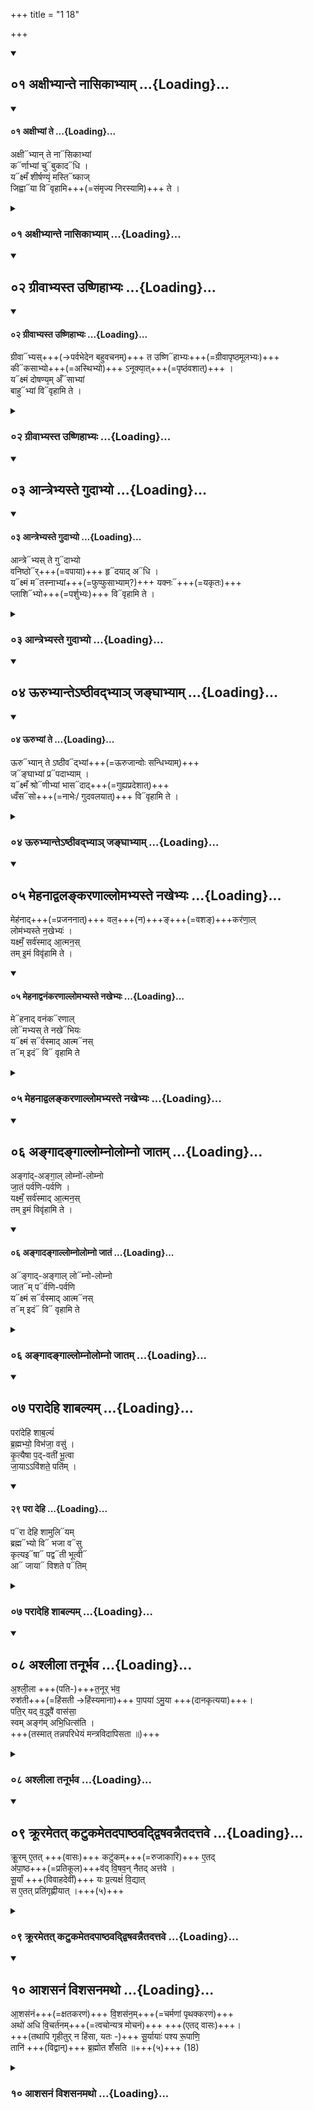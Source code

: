 +++
title = "1 18"

+++

<div class="js_include" includetitle="true" newlevelforh1="2" unfilled url="/vedAH_yajuH/taittirIyam/sUtram/ApastambaH/gRhyam/ekAgnikANDam/vishvAsa-prastutiH/1_18/01_axIbhyAnte_nAsikAbhyAm.md">
<details open><summary><h2>०१ अक्षीभ्यान्ते नासिकाभ्याम् ...{Loading}...</h2></summary>
<div class="js_include" includetitle="false" newlevelforh1="2" unfilled="" url="/vedAH_Rk/shAkalam/saMhitA/vishvAsa-prastutiH/10/163/01_axIbhyAM_te.md">
<details open><summary><h4>०१ अक्षीभ्यां ते ...{Loading}...</h4></summary>

अक्षी᳓भ्यान् ते ना᳓सिकाभ्यां  
क᳓र्णाभ्यां चु᳓बुकाद᳓धि ।  
य᳓क्ष्मँ शीर्षण्यं᳙ मस्ति᳓ष्काज्  
जिह्वा᳓या वि᳓वृहामि+++(=संमृज्य निरस्यामि)+++ ते ।

</details>
</div>
</details>
</div>
<div class="js_include collapsed" includetitle="false" newlevelforh1="3" unfilled url="/vedAH_yajuH/taittirIyam/sUtram/ApastambaH/gRhyam/ekAgnikANDam/sarvASh_TIkAH/1_18/01_axIbhyAnte_nAsikAbhyAm.md">
<details><summary><h3>०१ अक्षीभ्यान्ते नासिकाभ्याम् ...{Loading}...</h3></summary>
<details><summary>मूलम्</summary>

अ॒क्षीभ्या॑न्ते॒ नासि॑काभ्यां॒ कर्णा॑भ्यां॒ चुबु॑का॒दधि॑ ।  
यक्ष्मँ॑ शीर्ष॒ण्यं॑ म॒स्तिष्का॑ज्जि॒ह्वाया॒ विवृ॑हामि ते ।  
</details>

<details><summary>हरदत्तः</summary>

यक्ष्मगृहीतां वधूं अन्यां वा स्वस्त्रादिकां पुष्करसंवर्तमूलैः उत्तरैर्मन्त्रैः यथालिङ्गमङ्गानि संमृज्य प्रतीचीनं निरस्येत् - अक्षीभ्यामिति ॥ अधिशब्धोनर्थकः । ते तव शीर्षण्यं यक्ष्मं विवृहामि संमृज्य निरस्यामि । एवं सामान्येनोपदिष्टस्य विभज्यवचनं अक्षीभ्यामित्यादि । अक्ष्यादयः प्रसिद्धाः । मस्तिष्कः कपालान्तर्गतं मांसम् ॥
</details>
</details>
</div>
<div class="js_include" includetitle="true" newlevelforh1="2" unfilled url="/vedAH_yajuH/taittirIyam/sUtram/ApastambaH/gRhyam/ekAgnikANDam/vishvAsa-prastutiH/1_18/02_grIvAbhyasta_uShNihAbhyaH.md">
<details open><summary><h2>०२ ग्रीवाभ्यस्त उष्णिहाभ्यः ...{Loading}...</h2></summary>
<div class="js_include" includetitle="false" newlevelforh1="2" unfilled="" url="/vedAH_Rk/shAkalam/saMhitA/vishvAsa-prastutiH/10/163/02_grIvAbhyasta_uShNihAbhyaH.md">
<details open><summary><h4>०२ ग्रीवाभ्यस्त उष्णिहाभ्यः ...{Loading}...</h4></summary>

ग्रीवा᳓भ्यस्+++(→पर्वभेदेन बहुवचनम्)+++ त उष्णि᳓हाभ्यः+++(=ग्रीवापृष्ठमूलभ्यः)+++  
की᳓कसाभ्यो+++(=अस्थिभ्यो)+++ ऽनूक्या᳙त्+++(=पृष्ठंवशात्)+++ ।  
य᳓क्ष्मं दोषण्य᳙म् अँ᳓साभ्यां  
बाहु᳓भ्यां वि᳓वृहामि ते ।

</details>
</div>
</details>
</div>
<div class="js_include collapsed" includetitle="false" newlevelforh1="3" unfilled url="/vedAH_yajuH/taittirIyam/sUtram/ApastambaH/gRhyam/ekAgnikANDam/sarvASh_TIkAH/1_18/02_grIvAbhyasta_uShNihAbhyaH.md">
<details><summary><h3>०२ ग्रीवाभ्यस्त उष्णिहाभ्यः ...{Loading}...</h3></summary>
<details><summary>मूलम्</summary>

ग्री॒वाभ्य॑स्त उ॒ष्णिहा॑भ्यः॒ कीक॑साभ्योऽनू॒क्या॑त् ।  
यक्ष्मं॑ दोष॒ण्य॑मँसा॑भ्यां बा॒हुभ्यां॒ विवृ॑हामि ते ।  
</details>

<details><summary>हरदत्तः</summary>

ग्रीवाभ्य इति ॥ ग्रीवा कण्ठः। पर्वभेदेन भेदमारोप्य बहुवचनम् । उष्णिहाभ्यः उष्णिहाः तत्रत्या नाह्यः यानि तद्गतान्य स्थीनि ताः कीकसाः अनूक्यात् पृष्ठंवशात् दोष्णोर्भवं दोषण्यं असौ बाहू च प्रसिद्धौ ॥
</details>
</details>
</div>
<div class="js_include" includetitle="true" newlevelforh1="2" unfilled url="/vedAH_yajuH/taittirIyam/sUtram/ApastambaH/gRhyam/ekAgnikANDam/vishvAsa-prastutiH/1_18/03_Antrebhyaste_gudAbhyo.md">
<details open><summary><h2>०३ आन्त्रेभ्यस्ते गुदाभ्यो ...{Loading}...</h2></summary>
<div class="js_include" includetitle="false" newlevelforh1="2" unfilled="" url="/vedAH_Rk/shAkalam/saMhitA/vishvAsa-prastutiH/10/163/03_Antrebhyaste_gudAbhyo.md">
<details open><summary><h4>०३ आन्त्रेभ्यस्ते गुदाभ्यो ...{Loading}...</h4></summary>

आन्त्रे᳓भ्यस् ते गु᳓दाभ्यो  
वनिष्ठो᳓र्+++(=वपाया)+++ हृ᳓दयाद् अ᳓धि ।  
य᳓क्ष्मं म᳓तस्नाभ्यां+++(=फुप्फुसाभ्याम्?)+++ यक्नः᳓+++(=यकृतः)+++  
प्लाशि᳓भ्यो+++(=पर्शुभ्यः)+++ वि᳓वृहामि ते ।

</details>
</div>
</details>
</div>
<div class="js_include collapsed" includetitle="false" newlevelforh1="3" unfilled url="/vedAH_yajuH/taittirIyam/sUtram/ApastambaH/gRhyam/ekAgnikANDam/sarvASh_TIkAH/1_18/03_Antrebhyaste_gudAbhyo.md">
<details><summary><h3>०३ आन्त्रेभ्यस्ते गुदाभ्यो ...{Loading}...</h3></summary>
<details><summary>मूलम्</summary>

आ॒न्त्रेभ्य॑स्ते॒ गुदा॑भ्यो वनि॒ष्ठोर्हृद॑या॒दधि॑ ।  
यक्ष्मं॒ मत॑स्नाभ्यां य॒क्नः प्ला॒शिभ्यो॒ विवृ॑हामि ते ।  
</details>

<details><summary>हरदत्तः</summary>

आन्त्रेभ्य इति ॥ अशितं पक्वावस्थायां येषु तिष्ठति तानि आन्त्राणि तेभ्यः गुदाभ्यः गुदनाडीभ्यः वनिष्ठो आन्त्रेष्वेष स्थूलप्रदेशात् हृदयात् हृदयपुण्डरीकात् मतस्नाभ्यां आम्रफलाकृतिभ्यां वृक्याभ्यां यक्नः यकृतः प्लाशिभ्यः पर्शुभ्यः ॥
</details>
</details>
</div>
<div class="js_include" includetitle="true" newlevelforh1="2" unfilled url="/vedAH_yajuH/taittirIyam/sUtram/ApastambaH/gRhyam/ekAgnikANDam/vishvAsa-prastutiH/1_18/04_UrubhyAnte-ShThIvadbhyA~n_janghAbhyAm.md">
<details open><summary><h2>०४ ऊरुभ्यान्तेऽष्ठीवद्भ्याञ् जङ्घाभ्याम् ...{Loading}...</h2></summary>
<div class="js_include" includetitle="false" newlevelforh1="2" unfilled="" url="/vedAH_Rk/shAkalam/saMhitA/vishvAsa-prastutiH/10/163/04_UrubhyAM_te.md">
<details open><summary><h4>०४ ऊरुभ्यां ते ...{Loading}...</h4></summary>

ऊरु᳓भ्यान् ते ऽष्ठीव᳓द्भ्यां+++(=ऊरुजान्वोः सन्धिभ्याम्)+++  
ज᳓ङ्घाभ्यां प्र᳓पदाभ्याम् ।  
य᳓क्ष्मँ श्रो᳓णीभ्यां भास᳓दाद्+++(=गुह्यप्रदेशात्)+++  
ध्वँस᳓सो+++(=नाभेः/ गुदवलयात्)+++ वि᳓वृहामि ते ।  

</details>
</div>
</details>
</div>
<div class="js_include collapsed" includetitle="false" newlevelforh1="3" unfilled url="/vedAH_yajuH/taittirIyam/sUtram/ApastambaH/gRhyam/ekAgnikANDam/sarvASh_TIkAH/1_18/04_UrubhyAnte-ShThIvadbhyA~n_janghAbhyAm.md">
<details><summary><h3>०४ ऊरुभ्यान्तेऽष्ठीवद्भ्याञ् जङ्घाभ्याम् ...{Loading}...</h3></summary>
<details><summary>मूलम्</summary>

ऊ॒रुभ्या॑न्तेऽष्ठी॒वद्भ्यां॒ जङ्घा॑भ्यां॒ प्रप॑दाभ्याम् ।  
यक्ष्मँ॒ श्रोणी॑भ्यां भा॒सदा॑द्ध्वँ॒ससो॒ विवृ॑हामि ते ।  
</details>

<details><summary>हरदत्तः</summary>

ऊरुभ्यामिति ॥ ऊरू प्रसिद्धौ अष्ठीवद्भयां ऊरुजान्वोः सन्धिप्रदेशाभ्याम्, जङ्घे प्रसिद्धे । प्रपदाभ्यां पादाग्राभ्यां श्राणीभ्यां ऊरुमूलाभ्यां भासदात् भसदिति गुह्यप्रदेशे अवयवविशेषस्य नाम भसदेव भाक्षदं तस्मात् ध्वंससः नामेः गुदवलयादित्यन्ये ॥
</details>
</details>
</div>
<div class="js_include" includetitle="true" newlevelforh1="2" unfilled url="/vedAH_yajuH/taittirIyam/sUtram/ApastambaH/gRhyam/ekAgnikANDam/vishvAsa-prastutiH/1_18/05_mehanAdvalankaraNAllomabhyaste_nakhebhyaH.md">
<details open><summary><h2>०५ मेहनाद्वलङ्करणाल्लोमभ्यस्ते नखेभ्यः ...{Loading}...</h2></summary>

मेह॑नाद्+++(=प्रजननात्)+++ वल॒+++(न)+++ङ्+++(=वशङ्)+++कर॑णा॒ल्  
लोम॑भ्यस्ते न॒खेभ्यः॑ ।  
यक्ष्मँ॒ सर्व॑स्माद् आ॒त्मन॒स्  
तम् इ॒मं विवृ॑हामि ते ।  

<div class="js_include" includetitle="false" newlevelforh1="2" unfilled="" url="/vedAH_Rk/shAkalam/saMhitA/vishvAsa-prastutiH/10/163/05_mehanAdvanaMkaraNAllomabhyaste_nakhebhyaH.md">
<details open><summary><h4>०५ मेहनाद्वनंकरणाल्लोमभ्यस्ते नखेभ्यः ...{Loading}...</h4></summary>

मे᳓हनाद् वनंक᳓रणाल्  
लो᳓मभ्यस् ते नखे᳓भियः  
य᳓क्ष्मं स᳓र्वस्माद् आत्म᳓नस्  
त᳓म् इदं᳓ वि᳓ वृहामि ते
</details>
</div>
</details>
</div>
<div class="js_include collapsed" includetitle="false" newlevelforh1="3" unfilled url="/vedAH_yajuH/taittirIyam/sUtram/ApastambaH/gRhyam/ekAgnikANDam/sarvASh_TIkAH/1_18/05_mehanAdvalankaraNAllomabhyaste_nakhebhyaH.md">
<details><summary><h3>०५ मेहनाद्वलङ्करणाल्लोमभ्यस्ते नखेभ्यः ...{Loading}...</h3></summary>
<details><summary>मूलम्</summary>

मेह॑नाद्वल॒ङ्कर॑णा॒ल्लोम॑भ्यस्ते न॒खेभ्यः॑ ।  
यक्ष्मँ॒ सर्व॑स्मादा॒त्मन॒स्तमि॒मं विवृ॑हामि ते ।  
</details>

<details><summary>हरदत्तः</summary>

मेहनादिति ॥ मेहनं प्रजननम् । वलङ्करणात् नकारस्य लकारः छान्दसः । नकारमेव बह्वृचाः पठन्ति । वनं वननं ततत्क्रियते येन तद्वनंकरणं सर्वो हि लोकः तेन वशीकृतः एवम्भूतात् मेहानात् । अन्ये तु उ अलङ्करणात् इति छेदमाहुः अलङ्करणात् मेखलाप्रदेशात् लोम नखं च प्रसिद्धम् । सर्वस्मात् आत्मनः उक्तादनुक्ताच्च प्रदेशात् तमिमं यक्ष्मं विवृहामि ॥
</details>
</details>
</div>
<div class="js_include" includetitle="true" newlevelforh1="2" unfilled url="/vedAH_yajuH/taittirIyam/sUtram/ApastambaH/gRhyam/ekAgnikANDam/vishvAsa-prastutiH/1_18/06_angAdangAllomnolomno_jAtam.md">
<details open><summary><h2>०६ अङ्गादङ्गाल्लोम्नोलोम्नो जातम् ...{Loading}...</h2></summary>

अङ्गा॑द्-अङ्गा॒ल् लोम्नो॑-लोम्नो  
जा॒तं पर्व॑णि-पर्वणि ।  
यक्ष्मँ॒ सर्व॑स्माद् आ॒त्मन॒स्  
तम् इ॒मं विवृ॑हामि ते ।  

<div class="js_include" includetitle="false" newlevelforh1="2" unfilled="" url="/vedAH_Rk/shAkalam/saMhitA/vishvAsa-prastutiH/10/163/06_angAdangAllomnolomno_jAtaM.md">
<details open><summary><h4>०६ अङ्गादङ्गाल्लोम्नोलोम्नो जातं ...{Loading}...</h4></summary>

अ᳓ङ्गाद्-अङ्गाल् लो᳓म्नो-लोम्नो  
जात᳓म् प᳓र्वणि-पर्वणि  
य᳓क्ष्मं स᳓र्वस्माद् आत्म᳓नस्  
त᳓म् इदं᳓ वि᳓ वृहामि ते
</details>
</div>
</details>
</div>
<div class="js_include collapsed" includetitle="false" newlevelforh1="3" unfilled url="/vedAH_yajuH/taittirIyam/sUtram/ApastambaH/gRhyam/ekAgnikANDam/sarvASh_TIkAH/1_18/06_angAdangAllomnolomno_jAtam.md">
<details><summary><h3>०६ अङ्गादङ्गाल्लोम्नोलोम्नो जातम् ...{Loading}...</h3></summary>
<details><summary>मूलम्</summary>

अङ्गा॑दङ्गा॒ल्लोम्नो॑लोम्नो जा॒तं पर्व॑णिपर्वणि ।  
यक्ष्मँ॒ सर्व॑स्मादा॒त्मन॒स्तमि॒मं विवृ॑हामि ते ।  
</details>

<details><summary>हरदत्तः</summary>

अङ्गादङ्गादिति ॥ सर्वस्मादङ्गात् लोम्नोलोम्नः सर्वेभ्यो लोमभ्यश्च पर्वणिपर्वणि प्रतिपर्वसन्धि जातं यक्ष्मं सर्वस्मादिति गतम् ।
</details>
</details>
</div>
<div class="js_include" includetitle="true" newlevelforh1="2" unfilled url="/vedAH_yajuH/taittirIyam/sUtram/ApastambaH/gRhyam/ekAgnikANDam/vishvAsa-prastutiH/1_18/07_parAdehi_shAbalyam.md">
<details open><summary><h2>०७ परादेहि शाबल्यम् ...{Loading}...</h2></summary>

परा॑देहि शाब॒ल्यं॑  
ब्र॒ह्मभ्यो॒ विभ॑जा॒ वसु॑ ।  
कृ॒त्यैषा प॒द्-वती॑ भू॒त्वा  
जा॒याऽऽवि॑शते॒ पति॑म् ।

<div class="js_include" includetitle="false" newlevelforh1="2" unfilled="" url="/vedAH_Rk/shAkalam/saMhitA/vishvAsa-prastutiH/10/085/29_parA_dehi.md">
<details open><summary><h4>२९ परा देहि ...{Loading}...</h4></summary>

प᳓रा देहि शामुलि᳓यम्  
ब्रह्म᳓भ्यो वि᳓ भजा व᳓सु  
कृत्यइ᳓षा᳓ पद्व᳓ती भूत्वी᳓  
आ᳓ जाया᳓ विशते प᳓तिम्
</details>
</div>
</details>
</div>
<div class="js_include collapsed" includetitle="false" newlevelforh1="3" unfilled url="/vedAH_yajuH/taittirIyam/sUtram/ApastambaH/gRhyam/ekAgnikANDam/sarvASh_TIkAH/1_18/07_parAdehi_shAbalyam.md">
<details><summary><h3>०७ परादेहि शाबल्यम् ...{Loading}...</h3></summary>
<details><summary>मूलम्</summary>

परा॑देहि शाब॒ल्यं॑ ब्र॒ह्मभ्यो॒ विभ॑जा॒ वसु॑ ।  
कृ॒त्यैषा प॒द्वती॑ भू॒त्वा जा॒याऽऽवि॑शते॒ पति॑म् ।  
</details>

<details><summary>हरदत्तः</summary>

यत् परि त्वा गिर्वणः इति परिधापितं वधूवासस्तदेताद्विदे विवाहकर्मविदे दद्यादुत्तराभिः - परोदेहीति ॥ परित्यज शाबल्यं शबलवर्णं वासः ब्रह्मभ्यो ब्राह्मणेभ्यः वसु विभज विभज्य देहि । किं पुनः कारणं वाससस्त्यागे इति चेदुच्युते - एषा जाया पद्वती पादवती कृत्या भूत्वा पतिं आविशते ॥
</details>
</details>
</div>
<div class="js_include" includetitle="true" newlevelforh1="2" unfilled url="/vedAH_yajuH/taittirIyam/sUtram/ApastambaH/gRhyam/ekAgnikANDam/vishvAsa-prastutiH/1_18/08_ashlIlA_tanUrbhava.md">
<details open><summary><h2>०८ अश्लीला तनूर्भव ...{Loading}...</h2></summary>

अ॒श्ली॒ला +++(पति-)+++त॒नूर् भ॑व॒  
रुश॑ती+++(=हिंसती →हिंस्यमाना)+++ पा॒पया॑ ऽमु॒या +++(दानकृत्यया)+++।  
पति॒र् यद् व॒द्ध्वै॑ वास॑सा॒  
स्वम् अङ्ग॑म् अभि॒धित्स॑ति ।  
+++(तस्मात् तन्नपरिधेयं मन्त्रविदापिसता ॥)+++

</details>
</div>
<div class="js_include collapsed" includetitle="false" newlevelforh1="3" unfilled url="/vedAH_yajuH/taittirIyam/sUtram/ApastambaH/gRhyam/ekAgnikANDam/sarvASh_TIkAH/1_18/08_ashlIlA_tanUrbhava.md">
<details><summary><h3>०८ अश्लीला तनूर्भव ...{Loading}...</h3></summary>
<details><summary>मूलम्</summary>

अ॒श्ली॒ला त॒नूर्भ॑व॒ रुश॑ती पा॒पया॑ऽमु॒या ।  
पति॒र्यद्व॒द्ध्वै॑ वास॑सा॒ स्वमङ्ग॑मभि॒धित्स॑ति ।  
</details>

<details><summary>हरदत्तः</summary>

अश्लीलेति ॥ अमुया पापया च कृत्यया आविष्टवत्या पत्युः तनूः अश्लीला निश्रीका भवति रुशती च । रुशतिः हिंसार्थः व्यत्ययेन च कर्मणि कर्तृप्रत्ययः । हिंस्यमाना च भवति कस्मिन् पुनः कृते सर्वमेतद्भवति? उच्यते - पतिः यत् यदि वध्वैः वध्वाः वाससा स्वं आत्मीयं अङ्गं शरीरं अभिधित्सति परिधातुमिच्छति वधूवाससा परिधानमेवंनाम दुष्टं तस्मात् तन्नपरिधेयं मन्त्रविदापिसता ॥
</details>
</details>
</div>
<div class="js_include" includetitle="true" newlevelforh1="2" unfilled url="/vedAH_yajuH/taittirIyam/sUtram/ApastambaH/gRhyam/ekAgnikANDam/vishvAsa-prastutiH/1_18/09_krUrametat_kaTukametadapAShThavaddviShavannaitadattave.md">
<details open><summary><h2>०९ क्रूरमेतत् कटुकमेतदपाष्ठवद्द्विषवन्नैतदत्तवे ...{Loading}...</h2></summary>

क्रू॒रम् ए॒तत् +++(वासः)+++ कटु॑कम्+++(=रुजाकारि)+++ ए॒तद्  
अ॑पा॒ष्ठ+++(=प्रतिकूल)+++व॑द् वि॒षव॒न् नैतद् अत्त॑वे ।  
सू॒र्यां +++(विवाहदेवीं)+++ यः प्र॒त्यक्षं॑ वि॒द्यात्  
स ए॒तत् प्रति॑गृह्णीयात् ।+++(५)+++  

</details>
</div>
<div class="js_include collapsed" includetitle="false" newlevelforh1="3" unfilled url="/vedAH_yajuH/taittirIyam/sUtram/ApastambaH/gRhyam/ekAgnikANDam/sarvASh_TIkAH/1_18/09_krUrametat_kaTukametadapAShThavaddviShavannaitadattave.md">
<details><summary><h3>०९ क्रूरमेतत् कटुकमेतदपाष्ठवद्द्विषवन्नैतदत्तवे ...{Loading}...</h3></summary>
<details><summary>मूलम्</summary>

क्रू॒रमे॒तत् कटु॑कमे॒तद॑पा॒ष्ठव॑द्द्वि॒षव॒न्नैतदत्त॑वे ।  
सू॒र्यां यः प्र॒त्यक्षं॑ वि॒द्यात्स ए॒तत् प्रति॑गृह्णीयात् ।  
</details>

<details><summary>हरदत्तः</summary>

पुनरयि वास एव निन्द्यते - क्रूरमिति ॥ क्रूरं विनाशकारि कटुकं रुजाकारि अपाष्ठवत् अपष्ठु विषवत् विषयुक्तं च, एवंनाम निन्दितं एतत् वासः अत्तवे न भवति उपभोक्तुं योग्यं न भवति । कस्य तर्हीदं योग्यमित्याह -सूर्या सूर्या नाम विवाहदेवता तया दृष्टोपि मन्त्रगणः सूर्या प्रसुग्मन्ता इत्यादिरेवमन्त्रः । तां यः प्रत्यक्षं स्पष्टं पदशः स्वरशः अक्षरशः अर्थतो विनियोगतश्च विद्यात् जानीयात् स एतत्प्रतिगृह्णीयात् प्रतिग्रहीतुमर्हति ॥
</details>
</details>
</div>
<div class="js_include" includetitle="true" newlevelforh1="2" unfilled url="/vedAH_yajuH/taittirIyam/sUtram/ApastambaH/gRhyam/ekAgnikANDam/vishvAsa-prastutiH/1_18/10_AshasanaM_vishasanamatho.md">
<details open><summary><h2>१० आशसनं विशसनमथो ...{Loading}...</h2></summary>

आ॒शस॑नं+++(=क्षतकरणं)+++ वि॒शस॑न॒म्+++(=चर्मणां पृथक्करणं)+++  
अथो॑ अधि वि॒चर्त॑नम्+++(=त्वचोन्यत्र मोचनं)+++ +++(एतद् वासः)+++।  
+++(तथापि गृहीतुर् न हिंसा, यतः -)+++ सू॒र्यायाः॑ पश्य रू॒पाणि॒  
तानि॑ +++(विद्वान्)+++ ब्र॒ह्मोत शँ॑सति ॥+++(५)+++ (18)

</details>
</div>
<div class="js_include collapsed" includetitle="false" newlevelforh1="3" unfilled url="/vedAH_yajuH/taittirIyam/sUtram/ApastambaH/gRhyam/ekAgnikANDam/sarvASh_TIkAH/1_18/10_AshasanaM_vishasanamatho.md">
<details><summary><h3>१० आशसनं विशसनमथो ...{Loading}...</h3></summary>

#### मन्त्रः

आ॒शस॑नं वि॒शस॑न॒मथो॑ अधि वि॒चर्त॑नम् ।  
सू॒र्यायाः॑ पश्य रू॒पाणि॒ तानि॑ ब्र॒ह्मोत शँ॑सति ॥ (१८)

#### टीका
</details>
</div>
